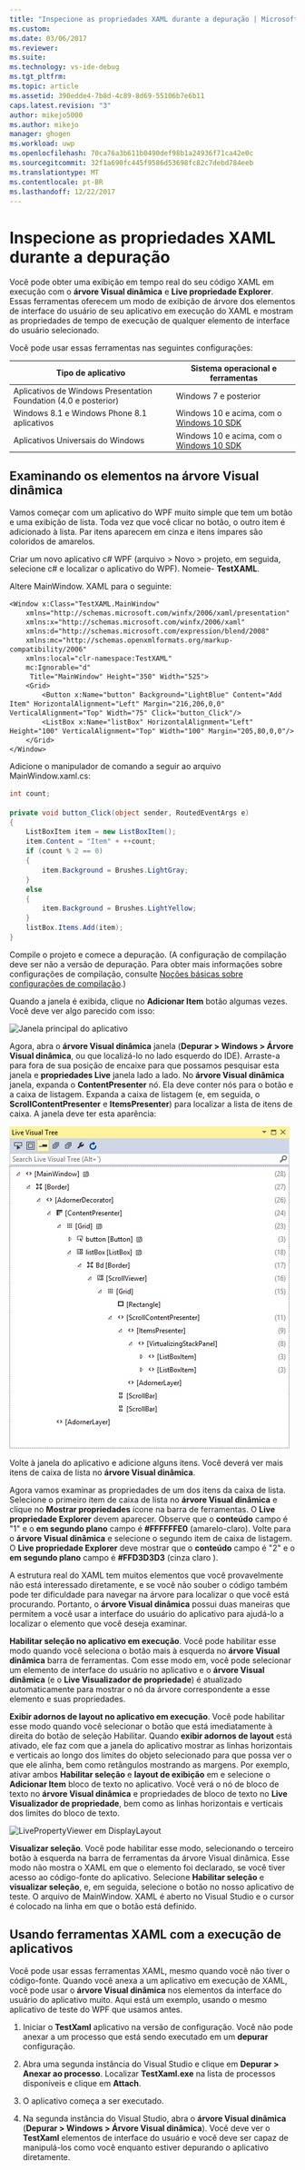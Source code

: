 ```yaml
---
title: "Inspecione as propriedades XAML durante a depuração | Microsoft Docs"
ms.custom: 
ms.date: 03/06/2017
ms.reviewer: 
ms.suite: 
ms.technology: vs-ide-debug
ms.tgt_pltfrm: 
ms.topic: article
ms.assetid: 390edde4-7b8d-4c89-8d69-55106b7e6b11
caps.latest.revision: "3"
author: mikejo5000
ms.author: mikejo
manager: ghogen
ms.workload: uwp
ms.openlocfilehash: 70ca76a3b611b0490def98b1a24936f71ca42e0c
ms.sourcegitcommit: 32f1a690fc445f9586d53698fc82c7debd784eeb
ms.translationtype: MT
ms.contentlocale: pt-BR
ms.lasthandoff: 12/22/2017
---
```

# <a name="inspect-xaml-properties-while-debugging"></a>Inspecione as propriedades XAML durante a depuração
Você pode obter uma exibição em tempo real do seu código XAML em execução com o **árvore Visual dinâmica** e **Live propriedade Explorer**. Essas ferramentas oferecem um modo de exibição de árvore dos elementos de interface do usuário de seu aplicativo em execução do XAML e mostram as propriedades de tempo de execução de qualquer elemento de interface do usuário selecionado.  
  
 Você pode usar essas ferramentas nas seguintes configurações:  
  
|Tipo de aplicativo|Sistema operacional e ferramentas|  
|-----------------|--------------------------------|  
|Aplicativos de Windows Presentation Foundation (4.0 e posterior)|Windows 7 e posterior|  
|Windows 8.1 e Windows Phone 8.1 aplicativos|Windows 10 e acima, com o [Windows 10 SDK](https://dev.windows.com/en-us/downloads/windows-10-sdk)|  
|Aplicativos Universais do Windows|Windows 10 e acima, com o [Windows 10 SDK](https://dev.windows.com/en-us/downloads/windows-10-sdk)|  
  
## <a name="looking-at-elements-in-the-live-visual-tree"></a>Examinando os elementos na árvore Visual dinâmica  
 Vamos começar com um aplicativo do WPF muito simple que tem um botão e uma exibição de lista. Toda vez que você clicar no botão, o outro item é adicionado à lista. Par itens aparecem em cinza e itens ímpares são coloridos de amarelos.  
  
 Criar um novo aplicativo c# WPF (arquivo > Novo > projeto, em seguida, selecione c# e localizar o aplicativo do WPF). Nomeie- **TestXAML**.  
  
 Altere MainWindow. XAML para o seguinte:  
  
```xaml  
<Window x:Class="TestXAML.MainWindow"  
    xmlns="http://schemas.microsoft.com/winfx/2006/xaml/presentation"  
    xmlns:x="http://schemas.microsoft.com/winfx/2006/xaml"  
    xmlns:d="http://schemas.microsoft.com/expression/blend/2008"  
    xmlns:mc="http://schemas.openxmlformats.org/markup-compatibility/2006"  
    xmlns:local="clr-namespace:TestXAML"  
    mc:Ignorable="d"  
     Title="MainWindow" Height="350" Width="525">  
    <Grid>  
        <Button x:Name="button" Background="LightBlue" Content="Add Item" HorizontalAlignment="Left" Margin="216,206,0,0" VerticalAlignment="Top" Width="75" Click="button_Click"/>  
        <ListBox x:Name="listBox" HorizontalAlignment="Left" Height="100" VerticalAlignment="Top" Width="100" Margin="205,80,0,0"/>  
    </Grid>  
</Window>  
```  
  
 Adicione o manipulador de comando a seguir ao arquivo MainWindow.xaml.cs:  
  
```csharp 
int count;

private void button_Click(object sender, RoutedEventArgs e)  
{  
    ListBoxItem item = new ListBoxItem();  
    item.Content = "Item" + ++count;  
    if (count % 2 == 0)  
    {  
        item.Background = Brushes.LightGray;  
    }  
    else  
    {  
        item.Background = Brushes.LightYellow;  
    }  
    listBox.Items.Add(item);  
}  
```  
  
 Compile o projeto e comece a depuração. (A configuração de compilação deve ser não a versão de depuração. Para obter mais informações sobre configurações de compilação, consulte [Noções básicas sobre configurações de compilação](../ide/understanding-build-configurations.md).)  
  
 Quando a janela é exibida, clique no **Adicionar Item** botão algumas vezes. Você deve ver algo parecido com isso:  
  
 ![Janela principal do aplicativo](../debugger/media/livevisualtree-app.png "LiveVIsualTree aplicativo")  
  
 Agora, abra o **árvore Visual dinâmica** janela (**Depurar > Windows > Árvore Visual dinâmica**, ou que localizá-lo no lado esquerdo do IDE). Arraste-a para fora de sua posição de encaixe para que possamos pesquisar esta janela e **propriedades Live** janela lado a lado. No **árvore Visual dinâmica** janela, expanda o **ContentPresenter** nó. Ela deve conter nós para o botão e a caixa de listagem. Expanda a caixa de listagem (e, em seguida, o **ScrollContentPresenter** e **ItemsPresenter**) para localizar a lista de itens de caixa. A janela deve ter esta aparência:  
  
 ![ListBoxItems na árvore Visual dinâmica](../debugger/media/livevisualtree-listboxitems.png "LiveVisualTree ListBoxItems")  
  
 Volte à janela do aplicativo e adicione alguns itens. Você deverá ver mais itens de caixa de lista no **árvore Visual dinâmica**.  
  
 Agora vamos examinar as propriedades de um dos itens da caixa de lista. Selecione o primeiro item de caixa de lista no **árvore Visual dinâmica** e clique no **Mostrar propriedades** ícone na barra de ferramentas. O **Live propriedade Explorer** devem aparecer. Observe que o **conteúdo** campo é "1" e o **em segundo plano** campo é **#FFFFFFE0** (amarelo-claro). Volte para o **árvore Visual dinâmica** e selecione o segundo item de caixa de listagem. O **Live propriedade Explorer** deve mostrar que o **conteúdo** campo é "2" e o **em segundo plano** campo é **#FFD3D3D3** (cinza claro ).  
  
 A estrutura real do XAML tem muitos elementos que você provavelmente não está interessado diretamente, e se você não souber o código também pode ter dificuldade para navegar na árvore para localizar o que você está procurando. Portanto, o **árvore Visual dinâmica** possui duas maneiras que permitem a você usar a interface do usuário do aplicativo para ajudá-lo a localizar o elemento que você deseja examinar.  
  
 **Habilitar seleção no aplicativo em execução**. Você pode habilitar esse modo quando você seleciona o botão mais à esquerda no **árvore Visual dinâmica** barra de ferramentas. Com esse modo em, você pode selecionar um elemento de interface do usuário no aplicativo e o **árvore Visual dinâmica** (e o **Live Visualizador de propriedade**) é atualizado automaticamente para mostrar o nó da árvore correspondente a esse elemento e suas propriedades.  
  
 **Exibir adornos de layout no aplicativo em execução**. Você pode habilitar esse modo quando você selecionar o botão que está imediatamente à direita do botão de seleção Habilitar. Quando **exibir adornos de layout** está ativado, ele faz com que a janela do aplicativo mostrar as linhas horizontais e verticais ao longo dos limites do objeto selecionado para que possa ver o que ele alinha, bem como retângulos mostrando as margens. Por exemplo, ativar ambos **Habilitar seleção** e **layout de exibição** em e selecione o **Adicionar Item** bloco de texto no aplicativo. Você verá o nó de bloco de texto no **árvore Visual dinâmica** e propriedades de bloco de texto no **Live Visualizador de propriedade**, bem como as linhas horizontais e verticais dos limites do bloco de texto.  
  
 ![LivePropertyViewer em DisplayLayout](../debugger/media/livevisualtreelivepropertyviewer-displaylayout.png "LiveVisualTreeLivePropertyViewer DisplayLayout")  
  
 **Visualizar seleção**. Você pode habilitar esse modo, selecionando o terceiro botão à esquerda na barra de ferramentas da árvore Visual dinâmica. Esse modo não mostra o XAML em que o elemento foi declarado, se você tiver acesso ao código-fonte do aplicativo. Selecione **Habilitar seleção** e **visualizar seleção**, e, em seguida, selecione o botão no nosso aplicativo de teste. O arquivo de MainWindow. XAML é aberto no Visual Studio e o cursor é colocado na linha em que o botão está definido.  
  
## <a name="using-xaml-tools-with-running-applications"></a>Usando ferramentas XAML com a execução de aplicativos  
 Você pode usar essas ferramentas XAML, mesmo quando você não tiver o código-fonte. Quando você anexa a um aplicativo em execução de XAML, você pode usar o **árvore Visual dinâmica** nos elementos da interface do usuário do aplicativo muito. Aqui está um exemplo, usando o mesmo aplicativo de teste do WPF que usamos antes.  
  
1.  Iniciar o **TestXaml** aplicativo na versão de configuração. Você não pode anexar a um processo que está sendo executado em um **depurar** configuração.  
  
2.  Abra uma segunda instância do Visual Studio e clique em **Depurar > Anexar ao processo**. Localizar **TestXaml.exe** na lista de processos disponíveis e clique em **Attach**.  
  
3.  O aplicativo começa a ser executado.  
  
4.  Na segunda instância do Visual Studio, abra o **árvore Visual dinâmica** (**Depurar > Windows > Árvore Visual dinâmica**). Você deve ver o **TestXaml** elementos de interface do usuário e você deve ser capaz de manipulá-los como você enquanto estiver depurando o aplicativo diretamente.